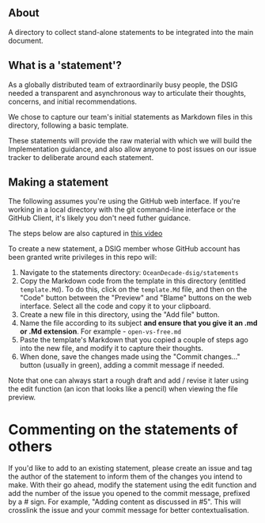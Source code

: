 ## About 

A directory to collect stand-alone statements to be integrated into the main document.


## What is a 'statement'?

As a globally distributed team of extraordinarily busy people, the DSIG needed a transparent and asynchronous way to articulate their thoughts, concerns, and initial recommendations. 

We chose to capture our team's initial statements as Markdown files in this directory, following a basic template.

These statements will provide the raw material with which we will build the Implementation guidance, and also allow anyone to post issues on our issue tracker to deliberate around each statement.


## Making a statement 

The following assumes you're using the GitHub web interface. If you're working in a local directory with the git command-line interface or the GitHub Client, it's likely you don't need futher guidance. 

The steps below are also captured in [this video](https://youtu.be/w-BxDufwA5Y)

To create a new statement, a DSIG member whose GitHub account has been granted write privileges in this repo will: 

1. Navigate to the statements directory: `OceanDecade-dsig/statements`
1. Copy the Markdown code from the template in this directory (entitled `template.Md`). To do this, click on the `template.Md` file, and then on the "Code" button between the "Preview" and "Blame" buttons on the web interface. Select all the code and copy it to your clipboard. 
1. Create a new file in this directory, using the "Add file" button. 
1. Name the file according to its subject **and ensure that you give it an .md or .Md extension**. For example - `open-vs-free.md` 
1. Paste the template's Markdown that you copied a couple of steps ago into the new file, and modify it to capture their thoughts.
1. When done, save the changes made using the "Commit changes..." button (usually in green), adding a commit message if needed. 

Note that one can always start a rough draft and add / revise it later using the edit function (an icon that looks like a pencil) when viewing the file preview.

# Commenting on the statements of others

If you'd like to add to an existing statement, please create an issue and tag the author of the statement to inform them of the changes you intend to make. With their go ahead, modify the statement using the edit function and add the number of the issue you opened to the commit message, prefixed by a # sign. For example, "Adding content as discussed in #5". This will crosslink the issue and your commit message for better contextualisation.

